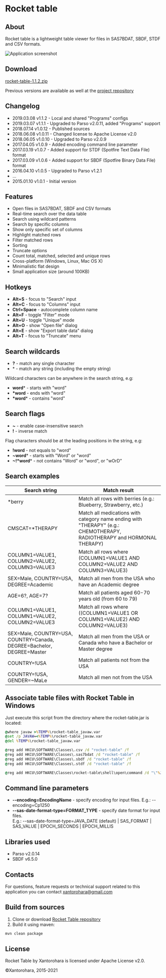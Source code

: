 # Rocket table

## About
Rocket table is a lightweight table viewer for files in SAS7BDAT, SBDF, STDF and CSV formats.

![Application screenshot](https://xantorohara.github.io/rocket-table/screenshot.png)

## Download
[rocket-table-1.1.2.zip](https://xantorohara.github.io/rocket-table/rocket-table-1.1.2.zip)

Previous versions are available as well at the 
[project repository](https://github.com/xantorohara/rocket-table/tree/master/docs)

## Changelog
* 2019.03.08 v1.1.2 - Local and shared "Programs" configs
* 2019.03.07 v1.1.1 - Upgraded to Parso v2.0.11, added "Programs" support
* 2018.07.14 v1.0.12 - Published sources
* 2018.06.08 v1.0.11 - Changed license to Apache License v2.0
* 2018.06.05 v1.0.10 - Upgraded to Parso v2.0.9
* 2017.04.05 v1.0.9  - Added encoding command line parameter
* 2017.03.19 v1.0.7  - Added support for STDF (Spotfire Text Data File) format
* 2017.03.09 v1.0.6  - Added support for SBDF (Spotfire Binary Data File) format
* 2016.04.10 v1.0.5  - Upgraded to Parso v1.2.1
* ...
* 2015.01.10 v1.0.1  -  Initial version

## Features
* Open files in SAS7BDAT, SBDF and CSV formats
* Real-time search over the data table
* Search using wildcard patterns
* Search by specific columns
* Show only specific set of columns
* Highlight matched rows
* Filter matched rows
* Sorting
* Truncate options
* Count total, matched, selected and unique rows
* Cross-platform (Windows, Linux, Mac OS X)
* Minimalistic flat design
* Small application size (around 100KB)

## Hotkeys

* **Alt+S** - focus to "Search" input
* **Alt+C** - focus to "Columns" input
* **Ctrl+Space** - autocomplete column name
* **Alt+F** - toggle "Filter" mode
* **Alt+U** - toggle "Unique" mode
* **Alt+O** - show "Open file" dialog
* **Alt+E** - show "Export table data" dialog
* **Alt+T** - focus to "Truncate" menu

## Search wildcards
* **?** -  match any single character
* \* -  match any string (including the empty string)

Wildcard characters can be anywhere in the search string, e.g:

* **word*** -  starts with "word"
* **\*word** -  ends with "word"
* **\*word*** -  contains "word"


## Search flags
* **~** - enable case-insensitive search
* **!** - inverse match

Flag characters should be at the leading positions in the string, e.g:

* **!word** - not equals to "word"
* **~word*** - starts with "Word" or "word"
* **~!\*word*** - not contains "Word" or "word", or "wOrD"


## Search examples
| Search string | Match result |
|---------------|--------------|
|\*berry | Match all rows with berries (e.g.: Blueberry, Strawberry, etc.)|
|CMSCAT=\*THERAPY | Match all medications with category name ending with "THERAPY" (e.g.: CHEMOTHERAPY, RADIOTHERAPY and HORMONAL THERAPY)|
|COLUMN1=VALUE1, COLUMN2=VALUE2, COLUMN3=VALUE3 | Match all rows where (COLUMN1=VALUE1 AND COLUMN2=VALUE2 AND COLUMN3=VALUE3)|
|SEX=Male, COUNTRY=USA, DEGREE=Academic | Match all men from the USA who have an Academic degree|
|AGE=6?, AGE=7? | Match all patients aged 60-70 years old (from 60 to 79)|
|COLUMN1=VALUE1, COLUMN1=VALUE2, COLUMN2=VALUE3 | Match all rows where ((COLUMN1=VALUE1 OR COLUMN1=VALUE2) AND COLUMN2=VALUE3)|
|SEX=Male, COUNTRY=USA, COUNTRY=Canada, DEGREE=Bachelor, DEGREE=Master | Match all men from the USA or Canada who have a Bachelor or Master degree|
|COUNTRY=!USA | Match all patients not from the USA|
|COUNTRY=!USA, GENDER=~MaLe | Match all men not from the USA|

## Associate table files with Rocket Table in Windows

Just execute this script from the directory where the rocket-table.jar is located:

```cmd
@where javaw >%TEMP%\rocket-table_javaw.var
@set /p JAVAW=<%TEMP%\rocket-table_javaw.var
@del %TEMP%\rocket-table_javaw.var

@reg add HKCU\SOFTWARE\Classes\.csv /d "rocket-table" /f
@reg add HKCU\SOFTWARE\Classes\.sas7bdat /d "rocket-table" /f
@reg add HKCU\SOFTWARE\Classes\.sbdf /d "rocket-table" /f
@reg add HKCU\SOFTWARE\Classes\.stdf /d "rocket-table" /f

@reg add HKCU\SOFTWARE\Classes\rocket-table\shell\open\command /d "\"%JAVAW%\" -jar \"%~dp0rocket-table.jar\" \"%%1\"" /f
```

## Command line parameters

* **--encoding=EncodingName** - specify encoding for input files. E.g.: --encoding=Cp1250
* **--sas-date-format-type=FORMAT_TYPE** - specify date format for input files.  
  E.g.:
  --sas-date-format-type=JAVA_DATE (default) | SAS_FORMAT | SAS_VALUE | EPOCH_SECONDS | EPOCH_MILLIS

## Libraries used

- Parso v2.0.14
- SBDF v6.5.0

## Contacts

For questions, feature requests or technical support related to this application you can contact
[xantorohara@gmail.com](mailto:xantorohara@gmail.com)

## Build from sources

1. Clone or download [Rocket Table repository](https://github.com/xantorohara/rocket-table)
2. Build it using maven:
```bash
mvn clean package
```

## License

Rocket Table by Xantorohara is licensed under Apache License v2.0.

&copy;Xantorohara, 2015-2021
